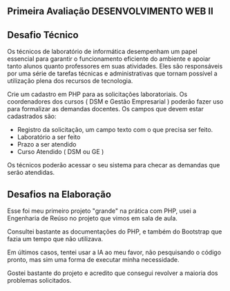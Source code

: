 ## Primeira Avaliação DESENVOLVIMENTO WEB II

##  Desafio Técnico

Os técnicos de laboratório de informática desempenham um papel essencial para garantir o funcionamento eficiente do ambiente e apoiar tanto alunos quanto professores em suas atividades. Eles são responsáveis por uma série de tarefas técnicas e administrativas que tornam possível a utilização plena dos recursos de tecnologia.

Crie um cadastro em PHP para as solicitações laboratoriais. Os coordenadores dos cursos ( DSM e Gestão Empresarial ) poderão fazer uso para formalizar as demandas docentes. Os campos que devem estar cadastrados são: 

 - Registro da solicitação, um campo texto com o que precisa ser feito.
 - Laboratório a ser feito
 - Prazo a ser atendido
 - Curso Atendido ( DSM ou GE )

Os técnicos poderão acessar o seu sistema para checar as demandas que serão atendidas. 

## Desafios na Elaboração

Esse foi meu primeiro projeto "grande" na prática com PHP, usei a Engenharia de Reúso no projeto que vimos em sala de aula.

Consultei bastante as documentações do PHP, e também do Bootstrap que fazia um tempo que não utilizava.

Em últimos casos, tentei usar a IA ao meu favor, não pesquisando o código pronto, mas sim uma forma de executar minha necessidade.

Gostei bastante do projeto e acredito que consegui revolver a maioria dos problemas solicitados.
